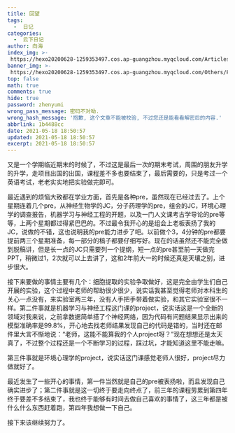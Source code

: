 ```yaml
---
title: 回望
tags:
  -  日记
categories:
  -  云下日记
author: 向海
index_img: >-
 https://hexo20200628-1259353497.cos.ap-guangzhou.myqcloud.com/Articles/Diary/Diary.png
banner_img: >-
 https://hexo20200628-1259353497.cos.ap-guangzhou.myqcloud.com/Others/Fluid/post/post2.jpg
top: false
math: true
comments: true
hide: true
password: zhenyumi
wrong_pass_message: 密码不对呦.
wrong_hash_message: '抱歉, 这个文章不能被校验, 不过您还是能看看解密后的内容.'
abbrlink: 1b4488cc
date: 2021-05-18 18:50:57
updated: 2021-05-18 18:50:57
excerpt: 2021-05-18 18:50:57
---
```


又是一个学期临近期末的时候了，不过这是最后一次的期末考试，周围的朋友升学的升学，走项目出国的出国，课程差不多也要结束了，最后需要的，只是考过一个英语考试，老老实实地把实验做完即可。

最近遇到的烦恼大致都在学业方面，首先是各种pre，虽然现在已经过去了。上个星期连着几个pre，从神经生物学的JC，分子药理学的pre，组会的JC，环境心理学的调查报告，机器学习与神经工程的开题，以及一门人文课考古学导论的pre等等，上两个星期都过得紧巴巴的。不过最令我开心的是组会上老板表扬了我的JC，说做的不错，这也说明我的pre能力进步了吧。以前做个3，4分钟的pre都要提前两三个星期准备，每一部分的稿子都要仔细写好。现在的话虽然还不能完全做到脱稿讲，但是长一点的JC只需要列一个提纲，短一点的pre甚至前一天做完PPT，稍微过1，2次就可以上去讲了，这和2年前大一的时候还真是天壤之别，进步很大。

接下来要做的事情主要有几个：细胞提取的实验争取做好，这是完全由学生们自己开展的实验，这个过程中老师的帮助很少很少，说实话我甚至觉得老师对本科生的关心一点没有，来实验室两三年，没有人手把手带着做实验，和其它实验室很不一样。第二件事就是机器学习与神经工程这门课的project，说实话这是一个全新的领域对我来说，之前拿数据简单搭了个神经网络，因为代码有问题结果显示出来的模型准确率是99.8%，开心地去找老师结果发现自己的代码是错的，当时还在邮件里大言不惭地说：“老师，这能不能算我的个人project呀？”现在想想还是太天真了，不过整个过程还是一个不断学习的过程，踩过坑，才能知道这里不能走嘛。

第三件事就是环境心理学的project，说实话这门课感觉老师人很好，project尽力做就好了。

最近发生了一些开心的事情，第一件当然就是自己的pre被表扬啦，而且发现自己确实进步了；第二件事就是这一切终于要走向终点了，前三年的课程劳累到第四年终于要差不多结束了，我也终于能够有时间去做自己喜欢的事情了，这三年都是被什么什么东西赶着跑，第四年我想做一下自己。

接下来该继续努力了。
